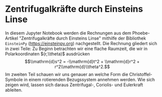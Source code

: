 # Zentrifugalkräfte durch Einsteins Linse

In diesem Jupyter Notebook werden die Rechnungen aus dem Phoebe-Artikel "Zentrifugalkräfte durch Einsteins Linse" mithilfe der Bibliothek `EinsteinPy` (https://einsteinpy.org) nachgestellt. Die Rechnung gliedert sich in zwei Teile: Zu Beginn betrachten wir eine flache Raumzeit, die wir in Polarkoordinaten $(r,\\theta)$ ausdrücken $$\\mathrm{d}s^2 = -\\mathrm{d}t^2 + \\mathrm{d}r^2 + r^2\\mathrm{d}\\theta^2.$$ Im zweiten Teil schauen wir uns genauer an welche Form die Christoffel-Symbole in einem rotierenden Bezugssystem annehmen werden. Wie sich zeigen wird, lassen sich daraus Zentrifugal-, Coriolis- und Eulerkraft ableiten.
